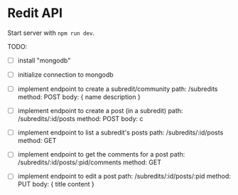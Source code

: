# Redit API

Start server with `npm run dev`.

TODO:

- [ ] install "mongodb"
- [ ] initialize connection to mongodb

- [ ] implement endpoint to create a subredit/community
      path: /subredits
      method: POST
      body: {
      name
      description
      }

- [ ] implement endpoint to create a post (in a subredit)
      path: /subredits/:id/posts
      method: POST
      body: c

- [ ] implement endpoint to list a subredit's posts
      path: /subredits/:id/posts
      method: GET

- [ ] implement endpoint to get the comments for a post
      path: /subredits/:id/posts/:pid/comments
      method: GET

- [ ] implement endpoint to edit a post
      path: /subredits/:id/posts/:pid
      method: PUT
      body: {
      title
      content
      }
